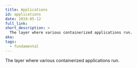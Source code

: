 ```yaml
---
title: Applications
id: applications
date: 2019-05-12
full_link:
short_description: >
  The layer where various containerized applications run.
aka:
tags:
  - fundamental
---
```


The layer where various containerized applications run.
